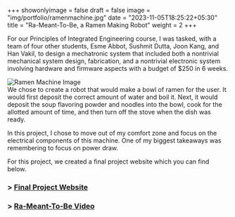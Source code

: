 +++
showonlyimage = false
draft = false
image = "img/portfolio/ramenmachine.jpg"
date = "2023-11-05T18:25:22+05:30"
title = "Ra-Meant-To-Be, a Ramen Making Robot"
weight = 2
+++

For our Principles of Integrated Engineering course, I was tasked, with a team of four other students, Esme Abbot, Sushmit Dutta, Joon Kang, and Han Vakil, to design a mechatronic system that included both a nontrivial mechanical system design, fabrication, and a nontrivial electronic system involving hardware and firmware aspects with a budget of $250 in 6 weeks.
<!--more-->
![Ramen Machine Image][1]  
We chose to create a robot that would make a bowl of ramen for the user. It would first deposit the correct amount of water and boil it. Next, it would deposit the soup flavoring powder and noodles into the bowl, cook for the allotted amount of time, and then turn off the stove when the dish was ready.

In this project, I chose to move out of my comfort zone and focus on the electrical components of this machine. One of my biggest takeaways was remembering to focus on power draw. 

For this project, we created a final project website which you can find below.

### > [Final Project Website](https://olincollege.github.io/pie-2021-03/Ra-meant-to-be/index.html)  
### > [Ra-Meant-To-Be Video](https://youtu.be/8gtCaNIg40k)

[1]: /img/portfolio/ramencropped.jpg